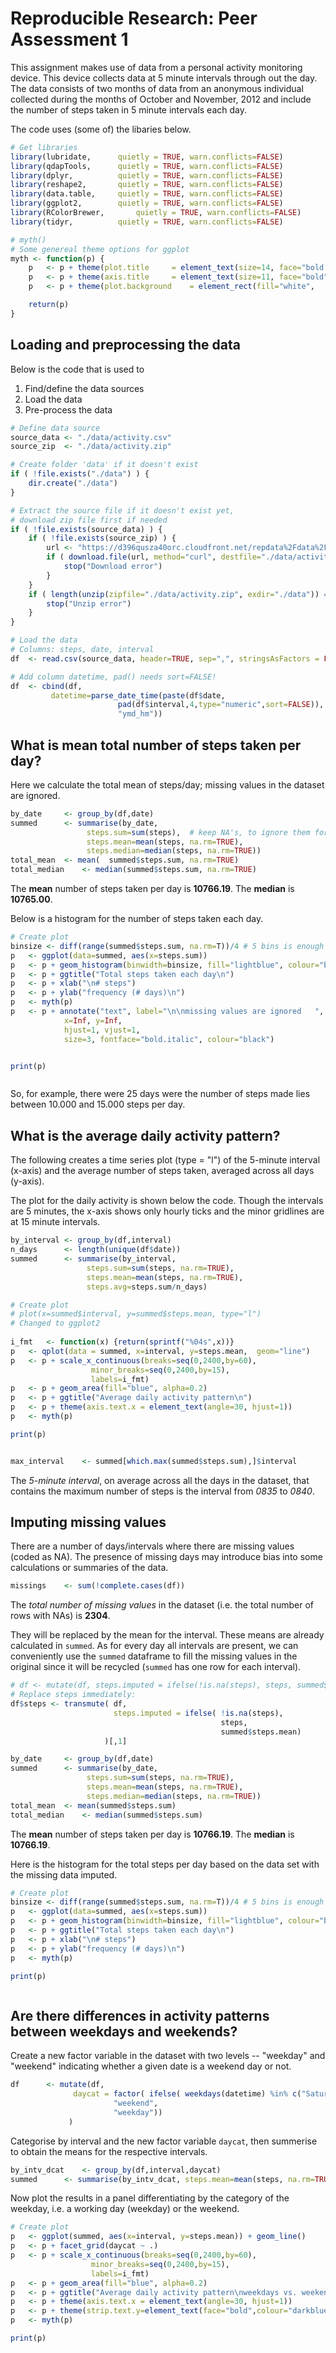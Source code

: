 # Reproducible Research: Peer Assessment 1
  



This assignment makes use of data from a personal activity monitoring device. This device collects data at 5 minute
intervals through out the day. The data consists of two months of data from an anonymous individual collected 
during the months of October and November, 2012 and include the number of steps taken in 5 minute intervals each day.  

The code uses (some of) the libaries below.


```r
# Get libraries
library(lubridate,		quietly = TRUE, warn.conflicts=FALSE)
library(qdapTools,		quietly = TRUE, warn.conflicts=FALSE)
library(dplyr,			quietly = TRUE, warn.conflicts=FALSE)
library(reshape2,		quietly = TRUE, warn.conflicts=FALSE)
library(data.table,		quietly = TRUE, warn.conflicts=FALSE)
library(ggplot2,		quietly = TRUE, warn.conflicts=FALSE)
library(RColorBrewer,		quietly = TRUE, warn.conflicts=FALSE)
library(tidyr,			quietly = TRUE, warn.conflicts=FALSE)
```


```r
# myth()
# Some genereal theme options for ggplot
myth <- function(p) {
	p	<- p + theme(plot.title		= element_text(size=14, face="bold.italic",colour="darkblue"))
	p	<- p + theme(axis.title		= element_text(size=11, face="bold",	   colour="black"))
	p	<- p + theme(plot.background	= element_rect(fill="white",		   colour="grey"))

	return(p)
}
```


## Loading and preprocessing the data

Below is the code that is used to

1. Find/define the data sources
1. Load the data
1. Pre-process the data



```r
# Define data source
source_data	<- "./data/activity.csv"
source_zip	<- "./data/activity.zip"

# Create folder 'data' if it doesn't exist
if ( !file.exists("./data") ) {
	dir.create("./data")
}

# Extract the source file if it doesn't exist yet,
# download zip file first if needed
if ( !file.exists(source_data) ) {
	if ( !file.exists(source_zip) ) {
		url	<- "https://d396qusza40orc.cloudfront.net/repdata%2Fdata%2Factivity.zip"
		if ( download.file(url, method="curl", destfile="./data/activity.zip") > 0 ) {
			stop("Download error")
		}
	}
	if ( length(unzip(zipfile="./data/activity.zip", exdir="./data")) == 0 ) {
		stop("Unzip error")
	}
}
```


```r
# Load the data
# Columns: steps, date, interval
df	<- read.csv(source_data, header=TRUE, sep=",", stringsAsFactors = FALSE)

# Add column datetime, pad() needs sort=FALSE!
df	<- cbind(df,
		 datetime=parse_date_time(paste(df$date,
						pad(df$interval,4,type="numeric",sort=FALSE)),
						"ymd_hm"))
```

   


## What is mean total number of steps taken per day?
Here we calculate the total mean of steps/day; missing values in the dataset are ignored.


```r
by_date		<- group_by(df,date)
summed		<- summarise(by_date,
			     steps.sum=sum(steps),	# keep NA's, to ignore them for overall mean/median !!
			     steps.mean=mean(steps, na.rm=TRUE),
			     steps.median=median(steps, na.rm=TRUE))
total_mean	<- mean(  summed$steps.sum, na.rm=TRUE)
total_median	<- median(summed$steps.sum, na.rm=TRUE)
```

The **mean** number of steps taken per day is **10766.19**. The **median** is **10765.00**.   
   


Below is a histogram for the number of steps taken each day.   


```r
# Create plot
binsize <- diff(range(summed$steps.sum, na.rm=T))/4	# 5 bins is enough
p	<- ggplot(data=summed, aes(x=steps.sum))
p	<- p + geom_histogram(binwidth=binsize, fill="lightblue", colour="black")
p	<- p + ggtitle("Total steps taken each day\n")
p	<- p + xlab("\n# steps")
p	<- p + ylab("frequency (# days)\n")
p	<- myth(p)
p	<- p + annotate("text", label="\n\nmissing values are ignored   ",
			x=Inf, y=Inf,
			hjust=1, vjust=1, 
			size=3, fontface="bold.italic", colour="black")


print(p)
```

<img src="PA1_template_files/figure-html/hist-1.png" title="" alt="" style="display: block; margin: auto;" />

So, for example, there were 25 days were the number of steps made lies between 10.000 and 15.000 steps per day.   


## What is the average daily activity pattern?
The following creates a time series plot (type = "l") of the 5-minute interval (x-axis) and the
average number of steps taken, averaged across all days (y-axis).  
  
The plot for the daily activity is shown below the code. Though the intervals are 5 minutes, the x-axis shows only hourly ticks 
and the minor gridlines are at 15 minute intervals. 
    

```r
by_interval	<- group_by(df,interval)
n_days		<- length(unique(df$date))
summed		<- summarise(by_interval,
			     steps.sum=sum(steps, na.rm=TRUE),
			     steps.mean=mean(steps, na.rm=TRUE),
			     steps.avg=steps.sum/n_days)
```
  
    

```r
# Create plot
# plot(x=summed$interval, y=summed$steps.mean, type="l")
# Changed to ggplot2 
				  
i_fmt	<- function(x) {return(sprintf("%04s",x))} 
p	<- qplot(data = summed, x=interval, y=steps.mean,  geom="line")
p	<- p + scale_x_continuous(breaks=seq(0,2400,by=60),
				  minor_breaks=seq(0,2400,by=15),
				  labels=i_fmt)
p	<- p + geom_area(fill="blue", alpha=0.2)
p	<- p + ggtitle("Average daily activity pattern\n")
p	<- p + theme(axis.text.x = element_text(angle=30, hjust=1))
p	<- myth(p)

print(p)
```

<img src="PA1_template_files/figure-html/plot-1.png" title="" alt="" style="display: block; margin: auto;" />

```r
max_interval	<- summed[which.max(summed$steps.sum),]$interval
```

The *5-minute interval*, on average across all the days in the dataset, that contains the maximum number
of steps is the interval from *0835* to *0840*.


## Imputing missing values
There are a number of days/intervals where there are missing values (coded as NA). The presence of missing days
may introduce bias into some calculations or summaries of the data.


```r
missings	<- sum(!complete.cases(df))
```

The *total number of missing values* in the dataset (i.e. the total number of rows with NAs) is **2304**.

They will be replaced by the mean for the interval. These means are already calculated in `summed`.  As for
every day all intervals are present, we can conveniently use the `summed` dataframe to fill the missing values
in the original since it will be recycled (`summed` has one row for each interval).


```r
# df <- mutate(df, steps.imputed = ifelse(!is.na(steps), steps, summed$steps.mean))
# Replace steps immediately:
df$steps <- transmute( df,
                       steps.imputed = ifelse( !is.na(steps),
                                               steps,
                                               summed$steps.mean)
                     )[,1]
```


```r
by_date		<- group_by(df,date)
summed		<- summarise(by_date,
			     steps.sum=sum(steps, na.rm=TRUE),
			     steps.mean=mean(steps, na.rm=TRUE),
			     steps.median=median(steps, na.rm=TRUE))
total_mean	<- mean(summed$steps.sum)
total_median	<- median(summed$steps.sum)
```

The **mean** number of steps taken per day is **10766.19**. The **median** is **10766.19**.   


Here is the histogram for the total steps per day based on the data set with the missing data imputed.   


```r
# Create plot
binsize <- diff(range(summed$steps.sum, na.rm=T))/4	# 5 bins is enough
p	<- ggplot(data=summed, aes(x=steps.sum))
p	<- p + geom_histogram(binwidth=binsize, fill="lightblue", colour="black")
p	<- p + ggtitle("Total steps taken each day\n")
p	<- p + xlab("\n# steps")
p	<- p + ylab("frequency (# days)\n")
p	<- myth(p)

print(p)
```

<img src="PA1_template_files/figure-html/hist-revisited-1.png" title="" alt="" style="display: block; margin: auto;" />



## Are there differences in activity patterns between weekdays and weekends?

Create a new factor variable in the dataset with two levels -- "weekday" and "weekend" indicating whether a given date
is a weekend day or not.


```r
df		<- mutate(df,
			  daycat = factor( ifelse( weekdays(datetime) %in% c("Saturday","Sunday"),
					   "weekend",
					   "weekday"))
			 )
```

Categorise by interval and the new factor variable `daycat`, then summerise to obtain the means for the respective intervals.

```r
by_intv_dcat	<- group_by(df,interval,daycat)
summed		<- summarise(by_intv_dcat, steps.mean=mean(steps, na.rm=TRUE))
```
    
Now plot the results in a panel differentiating by the category of the weekday, i.e. a working day (weekday) or the weekend.

```r
# Create plot
p	<- ggplot(summed, aes(x=interval, y=steps.mean)) + geom_line()
p	<- p + facet_grid(daycat ~ .)
p	<- p + scale_x_continuous(breaks=seq(0,2400,by=60),
				  minor_breaks=seq(0,2400,by=15),
				  labels=i_fmt)
p	<- p + geom_area(fill="blue", alpha=0.2)
p	<- p + ggtitle("Average daily activity pattern\nweekdays vs. weekends\n")
p	<- p + theme(axis.text.x = element_text(angle=30, hjust=1))
p	<- p + theme(strip.text.y=element_text(face="bold",colour="darkblue",angle=0))
p	<- myth(p)

print(p)
```

<img src="PA1_template_files/figure-html/panel-plot-1.png" title="" alt="" style="display: block; margin: auto;" />

